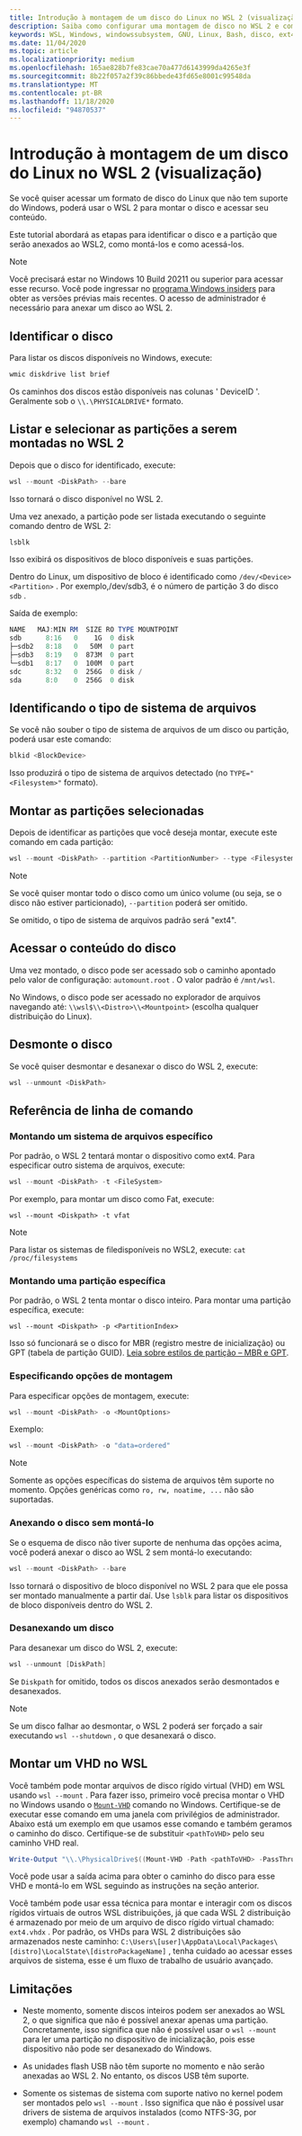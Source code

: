```yaml
---
title: Introdução à montagem de um disco do Linux no WSL 2 (visualização)
description: Saiba como configurar uma montagem de disco no WSL 2 e como acessá-la.
keywords: WSL, Windows, windowssubsystem, GNU, Linux, Bash, disco, ext4, FileSystem, Mount
ms.date: 11/04/2020
ms.topic: article
ms.localizationpriority: medium
ms.openlocfilehash: 165ae828b7fe83cae70a477d6143999da4265e3f
ms.sourcegitcommit: 8b22f057a2f39c86bbede43fd65e8001c99548da
ms.translationtype: MT
ms.contentlocale: pt-BR
ms.lasthandoff: 11/18/2020
ms.locfileid: "94870537"
---
```

# <a name="get-started-mounting-a-linux-disk-in-wsl-2-preview"></a>Introdução à montagem de um disco do Linux no WSL 2 (visualização)

Se você quiser acessar um formato de disco do Linux que não tem suporte do Windows, poderá usar o WSL 2 para montar o disco e acessar seu conteúdo.

Este tutorial abordará as etapas para identificar o disco e a partição que serão anexados ao WSL2, como montá-los e como acessá-los.

> [!NOTE]
> Você precisará estar no Windows 10 Build 20211 ou superior para acessar esse recurso. Você pode ingressar no [programa Windows insiders](https://insider.windows.com/) para obter as versões prévias mais recentes.
> O acesso de administrador é necessário para anexar um disco ao WSL 2.

## <a name="identify-the-disk"></a>Identificar o disco

Para listar os discos disponíveis no Windows, execute:

```powershell
wmic diskdrive list brief
```

Os caminhos dos discos estão disponíveis nas colunas ' DeviceID '. Geralmente sob o `\\.\PHYSICALDRIVE*` formato.

## <a name="list-and-select-the-partitions-to-mount-in-wsl-2"></a>Listar e selecionar as partições a serem montadas no WSL 2

Depois que o disco for identificado, execute:

```powershell
wsl --mount <DiskPath> --bare
```

Isso tornará o disco disponível no WSL 2.

Uma vez anexado, a partição pode ser listada executando o seguinte comando dentro de WSL 2:

```powershell
lsblk
```

Isso exibirá os dispositivos de bloco disponíveis e suas partições.

Dentro do Linux, um dispositivo de bloco é identificado como  `/dev/<Device><Partition>` . Por exemplo,/dev/sdb3, é o número de partição 3 do disco `sdb` .

Saída de exemplo:

```powershell
NAME   MAJ:MIN RM  SIZE RO TYPE MOUNTPOINT
sdb      8:16   0    1G  0 disk
├─sdb2   8:18   0   50M  0 part
├─sdb3   8:19   0  873M  0 part
└─sdb1   8:17   0  100M  0 part
sdc      8:32   0  256G  0 disk /
sda      8:0    0  256G  0 disk
```

## <a name="identifying-the-filesystem-type"></a>Identificando o tipo de sistema de arquivos

Se você não souber o tipo de sistema de arquivos de um disco ou partição, poderá usar este comando:

```powershell
blkid <BlockDevice>
```

Isso produzirá o tipo de sistema de arquivos detectado (no `TYPE="<Filesystem>"` formato).

## <a name="mount-the-selected-partitions"></a>Montar as partições selecionadas

Depois de identificar as partições que você deseja montar, execute este comando em cada partição: 

```powershell
wsl --mount <DiskPath> --partition <PartitionNumber> --type <Filesystem>
```

> [!NOTE]
> Se você quiser montar todo o disco como um único volume (ou seja, se o disco não estiver particionado), `--partition` poderá ser omitido.
> 
> Se omitido, o tipo de sistema de arquivos padrão será "ext4".

## <a name="access-the-disk-content"></a>Acessar o conteúdo do disco

Uma vez montado, o disco pode ser acessado sob o caminho apontado pelo valor de configuração: `automount.root` . O valor padrão é `/mnt/wsl`.

No Windows, o disco pode ser acessado no explorador de arquivos navegando até: `\\wsl$\\<Distro>\\<Mountpoint>` (escolha qualquer distribuição do Linux).

## <a name="unmount-the-disk"></a>Desmonte o disco

Se você quiser desmontar e desanexar o disco do WSL 2, execute:

```powershell
wsl --unmount <DiskPath>
```

## <a name="command-line-reference"></a>Referência de linha de comando

### <a name="mounting-a-specific-filesystem"></a>Montando um sistema de arquivos específico

Por padrão, o WSL 2 tentará montar o dispositivo como ext4. Para especificar outro sistema de arquivos, execute:

```powershell
wsl --mount <DiskPath> -t <FileSystem>
```

Por exemplo, para montar um disco como Fat, execute:

```
wsl --mount <Diskpath> -t vfat
```

> [!NOTE]
> Para listar os sistemas de filedisponíveis no WSL2, execute: `cat /proc/filesystems`

### <a name="mounting-a-specific-partition"></a>Montando uma partição específica

Por padrão, o WSL 2 tenta montar o disco inteiro. Para montar uma partição específica, execute:

```
wsl --mount <Diskpath> -p <PartitionIndex>
```

Isso só funcionará se o disco for MBR (registro mestre de inicialização) ou GPT (tabela de partição GUID). [Leia sobre estilos de partição – MBR e GPT](/windows-server/storage/disk-management/initialize-new-disks#about-partition-styles---gpt-and-mbr).

### <a name="specifying-mount-options"></a>Especificando opções de montagem

Para especificar opções de montagem, execute:

```powershell
wsl --mount <DiskPath> -o <MountOptions>
```

Exemplo:

```powershell
wsl --mount <DiskPath> -o "data=ordered"
```

> [!NOTE]
> Somente as opções específicas do sistema de arquivos têm suporte no momento. Opções genéricas como `ro, rw, noatime, ...` não são suportadas.

### <a name="attaching-the-disk-without-mounting-it"></a>Anexando o disco sem montá-lo

Se o esquema de disco não tiver suporte de nenhuma das opções acima, você poderá anexar o disco ao WSL 2 sem montá-lo executando:

```powershell
wsl --mount <DiskPath> --bare
```

Isso tornará o dispositivo de bloco disponível no WSL 2 para que ele possa ser montado manualmente a partir daí. Use `lsblk` para listar os dispositivos de bloco disponíveis dentro do WSL 2.

### <a name="detaching-a-disk"></a>Desanexando um disco

Para desanexar um disco do WSL 2, execute:

```powershell
wsl --unmount [DiskPath]
```

Se `Diskpath` for omitido, todos os discos anexados serão desmontados e desanexados.

> [!NOTE]
> Se um disco falhar ao desmontar, o WSL 2 poderá ser forçado a sair executando `wsl --shutdown` , o que desanexará o disco.

## <a name="mount-a-vhd-in-wsl"></a>Montar um VHD no WSL

Você também pode montar arquivos de disco rígido virtual (VHD) em WSL usando `wsl --mount` . Para fazer isso, primeiro você precisa montar o VHD no Windows usando o [`Mount-VHD`](https://docs.microsoft.com/powershell/module/hyper-v/mount-vhd) comando no Windows. Certifique-se de executar esse comando em uma janela com privilégios de administrador. Abaixo está um exemplo em que usamos esse comando e também geramos o caminho do disco. Certifique-se de substituir `<pathToVHD>` pelo seu caminho VHD real. 

```powershell
Write-Output "\\.\PhysicalDrive$((Mount-VHD -Path <pathToVHD> -PassThru | Get-Disk).Number)"
```

Você pode usar a saída acima para obter o caminho do disco para esse VHD e montá-lo em WSL seguindo as instruções na seção anterior.

Você também pode usar essa técnica para montar e interagir com os discos rígidos virtuais de outros WSL distribuições, já que cada WSL 2 distribuição é armazenado por meio de um arquivo de disco rígido virtual chamado: `ext4.vhdx` . Por padrão, os VHDs para WSL 2 distribuições são armazenados neste caminho: `C:\Users\[user]\AppData\Local\Packages\[distro]\LocalState\[distroPackageName]` , tenha cuidado ao acessar esses arquivos de sistema, esse é um fluxo de trabalho de usuário avançado.

## <a name="limitations"></a>Limitações

- Neste momento, somente discos inteiros podem ser anexados ao WSL 2, o que significa que não é possível anexar apenas uma partição. Concretamente, isso significa que não é possível usar o `wsl --mount` para ler uma partição no dispositivo de inicialização, pois esse dispositivo não pode ser desanexado do Windows.

- As unidades flash USB não têm suporte no momento e não serão anexadas ao WSL 2. No entanto, os discos USB têm suporte.

- Somente os sistemas de sistema com suporte nativo no kernel podem ser montados pelo `wsl --mount` . Isso significa que não é possível usar drivers de sistema de arquivos instalados (como NTFS-3G, por exemplo) chamando `wsl --mount` .
